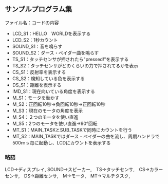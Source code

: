 ## サンプルプログラム集    
 
ファイル名：コードの内容  
- LCD_S1：HELLO　WORLDを表示する  
- LCD_S2：1秒カウント  
- SOUND_S1：音を鳴らす  
- SOUND_S2：ダース・ベイダー曲を鳴らす  
- TS_S1：タッチセンサが押されたら"pressed!"を表示する  
- TS_S2：タッチセンサがどのくらいの力で押されてるかを表示  
- CS_S1：反射率を表示する  
- CS_S2：検知している色を表示する  
- DS_S1：距離を表示する  
- IMD_S1：現在向いている角度を表示する  
- M_S1：モータを動かす  
- M_S2：正回転10秒→負回転10秒→正回転10秒  
- M_S3：現在のモータの角度を表示  
- M_S4：２つのモータを使い直進  
- M_S5：2つのモータを使い直進→90°回転  
- MT_S1：MAIN_TASKとSUB_TASKで同時にカウントを行う  
- MT_S2：MAIN_TASKではダース・ベイダーの曲を流し、周期ハンドラで500ｍｓ毎に起動し、LCDにカウントを表示する

### 略語    
LCD→ディスプレイ, SOUND→スピーカー,　TS→タッチセンサ,　CS→カラーセンサ,　DS→距離センサ,　M→モータ,　MT→マルチタスク,  
